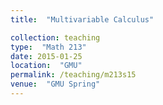 ```yaml
---
title:  "Multivariable Calculus"

collection: teaching
type:  "Math 213"
date: 2015-01-25
location:  "GMU"
permalink: /teaching/m213s15
venue:  "GMU Spring"
---
```

